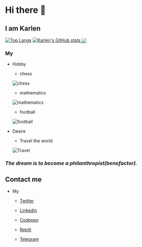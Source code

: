 # Hi there 👋

## I am Karlen

[![Top Langs](https://github-readme-stats.vercel.app/api/top-langs/?username=KarlenNersisyan&theme=merko)](https://github.com/KarlenNersisyan/github-readme-stats)
<a href="https://github.com/KarlenNersisyan/DOM_Project">
![Karlen's GitHub stats](https://github-readme-stats.vercel.app/api?username=KarlenNersisyan&show_icons=true&theme=merko)
  <img align="center" src="https://github-readme-stats.vercel.app/api/pin/?username=KarlenNersisyan&theme=merko&repo=DOM_Project" />
</a>

### My

* Hobby

    * chess

    ![chess](https://www.plymouthpubliclibrary.org/wp-content/uploads/2016/08/Chess-300x200.jpg)

    * mathematics

    ![mathematics](https://images.newscientist.com/wp-content/uploads/2014/12/11164217/maths-gettyimages-5716961731.jpg?width=300)

    * football

    ![football](https://www.newcastlesportsinjury.co.uk/wp-content/uploads/2016/11/physiotherapists-in-football-300x200.jpg)

* Desire 

    * Travel the world

    ![Travel](https://encrypted-tbn0.gstatic.com/images?q=tbn:ANd9GcTkyUR6ZmDxs3DXVFamVdIizkP_t-MSB_J-zGUioi5BOL7ku69VidL3AMDL3-YWpvyaXpk&usqp=CAU)

    
### _The dream is to become a philanthropist(benefactor)._


## Contact me

* My

    * [Twitter](https://twitter.com/nersisyan_karl)

    * [Linkedin](https://www.linkedin.com/in/karlen-nersisyan/)

    * [Codepen](https://codepen.io/karlennersisyan/)

    * [Replit](https://replit.com/@KarlenNersisyan)

    * [Telegram](https://t.me/NKarlen)

